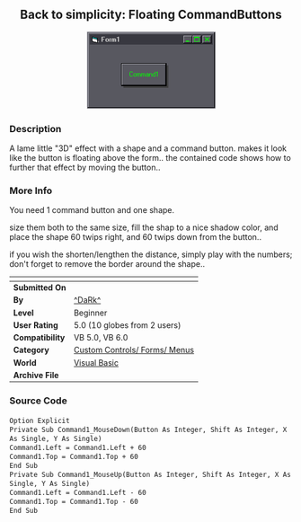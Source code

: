 ﻿<div align="center">

## Back to simplicity: Floating CommandButtons

<img src="PIC20007281245255710.gif">
</div>

### Description

A lame little "3D" effect with a shape and a command button. makes it look like the button is floating above the form.. the contained code shows how to further that effect by moving the button..
 
### More Info
 
You need 1 command button and one shape.

size them both to the same size, fill the shap to a nice shadow color, and place the shape 60 twips right, and 60 twips down from the button..

if you wish the shorten/lengthen the distance, simply play with the numbers; don't forget to remove the border around the shape..


<span>             |<span>
---                |---
**Submitted On**   |
**By**             |[^DaRk^](https://github.com/Planet-Source-Code/PSCIndex/blob/master/ByAuthor/dark.md)
**Level**          |Beginner
**User Rating**    |5.0 (10 globes from 2 users)
**Compatibility**  |VB 5\.0, VB 6\.0
**Category**       |[Custom Controls/ Forms/  Menus](https://github.com/Planet-Source-Code/PSCIndex/blob/master/ByCategory/custom-controls-forms-menus__1-4.md)
**World**          |[Visual Basic](https://github.com/Planet-Source-Code/PSCIndex/blob/master/ByWorld/visual-basic.md)
**Archive File**   |[](https://github.com/Planet-Source-Code/dark-back-to-simplicity-floating-commandbuttons__1-10160/archive/master.zip)





### Source Code

```
Option Explicit
Private Sub Command1_MouseDown(Button As Integer, Shift As Integer, X As Single, Y As Single)
Command1.Left = Command1.Left + 60
Command1.Top = Command1.Top + 60
End Sub
Private Sub Command1_MouseUp(Button As Integer, Shift As Integer, X As Single, Y As Single)
Command1.Left = Command1.Left - 60
Command1.Top = Command1.Top - 60
End Sub
```

